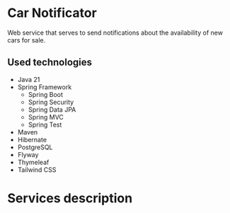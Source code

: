 # Car Notificator
Web service that serves to send notifications about the availability of new cars for sale.
## Used technologies
- Java 21
- Spring Framework
  - Spring Boot
  - Spring Security
  - Spring Data JPA
  - Spring MVC
  - Spring Test
- Maven
- Hibernate
- PostgreSQL
- Flyway
- Thymeleaf
- Tailwind CSS
# Services description
